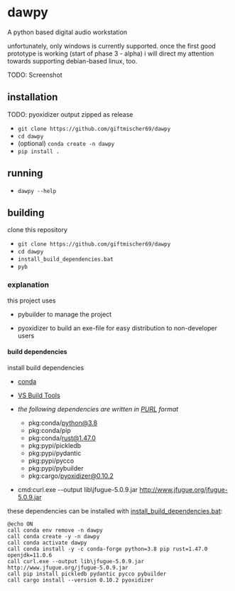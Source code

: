 # dawpy

A python based digital audio workstation

unfortunately, only windows is currently supported.
once the first good prototype is working (start of phase 3 - alpha) i will direct my attention towards supporting 
debian-based linux, too.

TODO: Screenshot

## installation

TODO: pyoxidizer output zipped as release

- `git clone https://github.com/giftmischer69/dawpy`
- `cd dawpy`
- (optional) `conda create -n dawpy`
- `pip install .`

## running

- `dawpy --help`  

## building 

clone this repository
- `git clone https://github.com/giftmischer69/dawpy`
- `cd dawpy`
- `install_build_dependencies.bat`
- `pyb`

### explanation

this project uses 
- pybuilder to manage the project 

- pyoxidizer to build an exe-file for easy distribution
to non-developer users

#### build dependencies

install build dependencies
- [conda](https://docs.conda.io/en/latest/miniconda.html)
- [VS Build Tools](https://visualstudio.microsoft.com/downloads/#build-tools-for-visual-studio-2019)

- *the following dependencies are written in [PURL](https://github.com/package-url/purl-spec) format*
  - pkg:conda/python@3.8
  - pkg:conda/pip 
  - pkg:conda/rust@1.47.0
  - pkg:pypi/pickledb
  - pkg:pypi/pydantic
  - pkg:pypi/pycco
  - pkg:pypi/pybuilder
  - pkg:cargo/pyoxidizer@0.10.2

- cmd:curl.exe --output lib\jfugue-5.0.9.jar http://www.jfugue.org/jfugue-5.0.9.jar

these dependencies can be installed with [install_build_dependencies.bat](./install_build_dependencies.bat):

```shell
@echo ON
call conda env remove -n dawpy
call conda create -y -n dawpy
call conda activate dawpy
call conda install -y -c conda-forge python=3.8 pip rust=1.47.0 openjdk=11.0.6
call curl.exe --output lib\jfugue-5.0.9.jar http://www.jfugue.org/jfugue-5.0.9.jar
call pip install pickledb pydantic pycco pybuilder
call cargo install --version 0.10.2 pyoxidizer
```